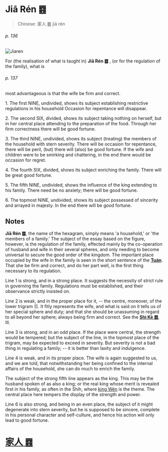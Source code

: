 # Jiā Rén ䷤

> Chinese: 家人 ䷤ jiā rén

###### p. 136

![Jiaren](https://88o.io/wp-content/uploads/2018/09/37-e5aeb6e4babajiaren.jpg)

For (the realisation of what is taught in) **Jiā Rén ䷤** , (or for the regulation of the family), what is

###### p. 137

most advantageous is that the wife be firm and correct.

1.<a name="37.1"></a> The first NINE, undivided, shows its subject establishing restrictive regulations in his household Occasion for repentance will disappear.

2.<a name="37.2"></a> The second SIX, divided, shows its subject taking nothing on herself, but in her central place attending to the preparation of the food. Through her firm correctness there will be good fortune.

3.<a name="37.3"></a> The third NINE, undivided, shows its subject (treating) the members of the household with stern severity. There will be occasion for repentance, there will be peril, (but) there will (also) be good fortune. If the wife and children were to be smirking and chattering, in the end there would be occasion for regret.

4.<a name="37.4"></a> The fourth SIX, divided, shows its subject enriching the family. There will be great good fortune.

5.<a name="37.5"></a> The fifth NINE, undivided, shows the influence of the king extending to his family. There need be no anxiety; there will be good fortune.

6.<a name="37.6"></a> The topmost NINE, undivided, shows its subject possessed of sincerity and arrayed in majesty. In the end there will be good fortune.

## Notes

**Jiā Rén ䷤**, the name of the hexagram, simply means 'a household,' or 'the members of a family.' The subject of the essay based on the figure, however, is the regulation of the family, effected mainly by the co-operation of husband and wife in their several spheres, and only needing to become universal to secure the good order of the kingdom. The important place occupied by the wife in the family is seen in the short sentence of the [**Tuàn**](https://en.wikipedia.org/wiki/Ten_Wings). That she be firm and correct, and do her part well, is the first thing necessary to its regulation.

Line 1 is strong, and in a strong place. It suggests the necessity of strict rule in governing the family. Regulations must be established, and their observance strictly insisted on.

Line 2 is weak, and in the proper place for it, -- the centre, moreover, of the lower trigram ☲. It fitly represents the wife, and what is said on it tells us of her special sphere and duty; and that she should be unassuming in regard to all beyond her sphere; always being firm and correct. See the [**Shì Kè ䷔**](e599ace59791shike.md#21.3), III.

Line 3 is strong, and in an odd place. If the place were central, the strength would be tempered; but the subject of the line, in the topmost place of the trigram, may be expected to exceed in severity. But severity is not a bad thing in regulating a family; -- it is better than laxity and indulgence.

Line 4 is weak, and in its proper place. The wife is again suggested to us, and we are told, that notwithstanding her being confined to the internal affairs of the household, she can do much to enrich the family.

The subject of the strong fifth line appears as the king. This may be the husband spoken of as also a king; or the real king whose merit is revealed first in his family, as often in the Shih, where [king Wén](https://en.wikipedia.org/wiki/King_Wen_of_Zhou) is the theme. The central place here tempers the display of the strength and power.

Line 6 is also strong, and being in an even place, the subject of it might degenerate into stern severity, but he is supposed to be sincere, complete in his personal character and self-culture, and hence his action will only lead to good fortune.

# [家人 ䷤](./e5aeb6e4babajiaren_cn.md)
